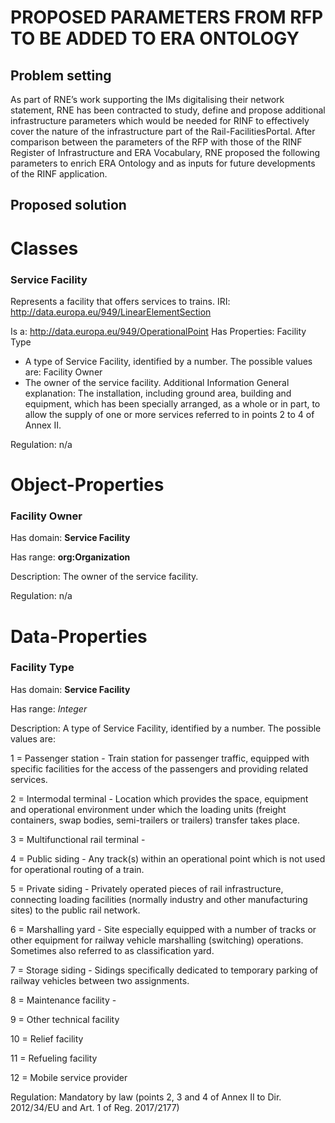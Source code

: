 # PROPOSED PARAMETERS FROM RFP TO BE ADDED TO ERA ONTOLOGY
## Problem setting

As part of RNE’s work supporting the IMs digitalising their network statement, RNE has been
contracted to study, define and propose additional infrastructure parameters which would be
needed for RINF to effectively cover the nature of the infrastructure part of the Rail-FacilitiesPortal. After comparison between the parameters of the RFP with those of the RINF Register of
Infrastructure and ERA Vocabulary, RNE proposed the following parameters to enrich ERA Ontology and as inputs for future developments of the RINF application.

## Proposed solution
# Classes
### Service Facility

Represents a facility that offers services to trains.
IRI: http://data.europa.eu/949/LinearElementSection

Is a:
http://data.europa.eu/949/OperationalPoint
Has Properties:
Facility Type
- A type of Service Facility, identified by a number. The possible values are:
Facility Owner
- The owner of the service facility.
Additional Information
  General explanation:
  The installation, including ground area, building and equipment, which has been specially arranged, as a whole or in part, to allow the supply of one or more services referred to in points 2 to 4 of Annex II.

Regulation: n/a

# Object-Properties
### Facility Owner

Has domain: **Service Facility**

Has range: **org:Organization**

Description: The owner of the service facility.

Regulation: n/a

# Data-Properties
### Facility Type

Has domain: **Service Facility**

Has range: *Integer*

Description: A type of Service Facility, identified by a number. The possible values are:

  1 = Passenger station - Train station for passenger traffic, equipped with specific facilities for the access of the passengers and providing related services.
  
  2 = Intermodal terminal - Location which provides the space, equipment and operational environment under which the loading units (freight containers, swap bodies, semi-trailers or trailers) transfer takes place.
  
  3 = Multifunctional rail terminal - 
  
  4 = Public siding - Any track(s) within an operational point which is not used for operational routing of a train.

  5 = Private siding - Privately operated pieces of rail infrastructure, connecting loading facilities (normally industry and other manufacturing sites) to the public rail network.
  
  6 = Marshalling yard - Site especially equipped with a number of tracks or other equipment for railway vehicle marshalling (switching) operations. Sometimes also referred to as classification yard.
  
  7 = Storage siding - Sidings specifically dedicated to temporary parking of railway vehicles between two assignments.
  
  8 = Maintenance facility - 
  
  9 = Other technical facility
  
  10 = Relief facility
  
  11 = Refueling facility
  
  12 = Mobile service provider

Regulation: Mandatory by law (points 2, 3 and 4 of Annex II to Dir. 2012/34/EU and Art. 1 of Reg. 2017/2177)
